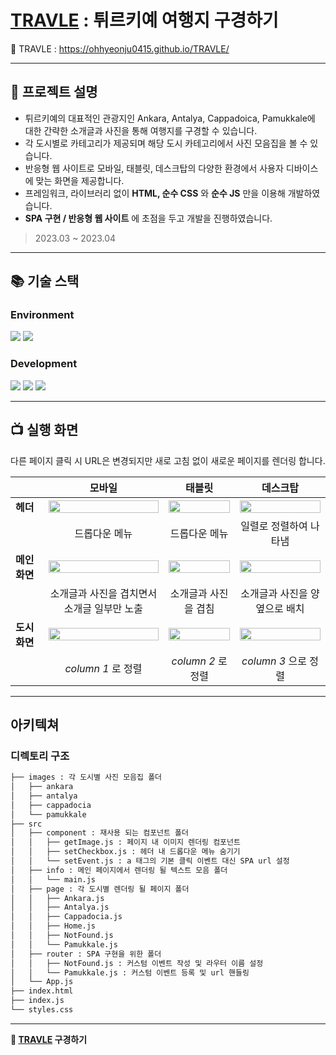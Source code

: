 # [TRAVLE](https://ohhyeonju0415.github.io/TRAVLE/ "demo link") : 튀르키예 여행지 구경하기


:link: TRAVLE : https://ohhyeonju0415.github.io/TRAVLE/


---


 
 
 



## :triangular_flag_on_post: 프로젝트 설명
* 튀르키예의 대표적인 관광지인 Ankara, Antalya, Cappadoica, Pamukkale에 대한 간략한 소개글과 사진을 통해 여행지를 구경할 수 있습니다.
* 각 도시별로 카테고리가 제공되며 해당 도시 카테고리에서 사진 모음집을 볼 수 있습니다.
* 반응형 웹 사이트로 모바일, 태블릿, 데스크탑의 다양한 환경에서 사용자 디바이스에 맞는 화면을 제공합니다.
* 프레임워크, 라이브러리 없이 
__HTML, 순수 CSS__
와 
__순수 JS__
만을 이용해 개발하였습니다.
* __SPA 구현 / 반응형 웹 사이트__
에 초점을 두고 개발을 진행하였습니다.


> 2023.03 ~ 2023.04
---


 

## :books: 기술 스택
### Environment
<img src="https://img.shields.io/badge/visual studio code-007ACC?style=for-the-badge&logo=visualstudiocode&logoColor=white"> <img src="https://img.shields.io/badge/github-181717?style=for-the-badge&logo=github&logoColor=white">

### Development
 <img src="https://img.shields.io/badge/html5-E34F26?style=for-the-badge&logo=html5&logoColor=white"> <img src="https://img.shields.io/badge/css-1572B6?style=for-the-badge&logo=css3&logoColor=white">  <img src="https://img.shields.io/badge/javascript-F7DF1E?style=for-the-badge&logo=javascript&logoColor=black"> 
 
 
---

## :tv: 실행 화면
다른 페이지 클릭 시 URL은 변경되지만 새로 고침 없이 새로운 페이지를 렌더링 합니다.


||모바일|태블릿|데스크탑|
|---|:---:|:---:|:---:|
|__헤더__|<img width="100%" src="https://user-images.githubusercontent.com/71424881/230072245-f376fcce-8d4d-4478-9b93-ab134c40aa95.PNG"/>|<img width="100%" src="https://user-images.githubusercontent.com/71424881/230073579-a65a012c-4609-4b92-811d-ebfecf77afd6.PNG"/>|<img width="100%" src="https://user-images.githubusercontent.com/71424881/230075551-b4ca000c-aeb9-457c-a26b-13aec7a823e5.PNG"/>|
||드롭다운 메뉴|드롭다운 메뉴|일렬로 정렬하여 나타냄|
|__메인화면__|<img width="100%" src="https://user-images.githubusercontent.com/71424881/230074470-deafa248-10cf-4279-84c8-01f83c69efb1.PNG"/>|<img width="100%" src="https://user-images.githubusercontent.com/71424881/230074474-935cf100-3f94-4bb0-ba6a-7fdd4997b651.PNG"/>|<img width="100%" src="https://user-images.githubusercontent.com/71424881/230075572-834657c1-9960-4930-b81b-9c5af9ede508.PNG"/>|
||소개글과 사진을 겹치면서 소개글 일부만 노출|소개글과 사진을 겹침|소개글과 사진을 양옆으로 배치|
|__도시화면__|<img width="100%" src="https://user-images.githubusercontent.com/71424881/230076675-d58ca724-de8c-474b-a672-eda435ae8811.PNG"/>|<img width="100%" src="https://user-images.githubusercontent.com/71424881/230076683-16a8c74e-ce30-4258-b3ad-89f652af9cc7.PNG"/>|<img width="100%" src="https://user-images.githubusercontent.com/71424881/230083861-24742cdb-dff4-4422-8e14-cb0eb0c5ba86.PNG"/>|
||_column 1_ 로 정렬|_column 2_ 로 정렬|_column 3_ 으로 정렬|





---
## 아키텍쳐
### 디렉토리 구조
```bash
├── images : 각 도시별 사진 모음집 폴더
│   ├── ankara
│   ├── antalya
│   ├── cappadocia
│   └── pamukkale
├── src
│   ├── component : 재사용 되는 컴포넌트 폴더
│   │   ├── getImage.js : 페이지 내 이미지 렌더링 컴포넌트
│   │   ├── setCheckbox.js : 헤더 내 드롭다운 메뉴 숨기기
│   │   └── setEvent.js : a 태그의 기본 클릭 이벤트 대신 SPA url 설정 
│   ├── info : 메인 페이지에서 렌더링 될 텍스트 모음 폴더
│   │   └── main.js
│   ├── page : 각 도시별 렌더링 될 페이지 폴더
│   │   ├── Ankara.js
│   │   ├── Antalya.js
│   │   ├── Cappadocia.js
│   │   ├── Home.js
│   │   ├── NotFound.js
│   │   └── Pamukkale.js 
│   ├── router : SPA 구현을 위한 폴더
│   │   ├── NotFound.js : 커스텀 이벤트 작성 및 라우터 이름 설정
│   │   └── Pamukkale.js : 커스텀 이벤트 등록 및 url 핸들링
│   └── App.js
├── index.html
├── index.js
└── styles.css
``` 

---


__:link: [TRAVLE](https://ohhyeonju0415.github.io/TRAVLE/ "demo link") 구경하기__







